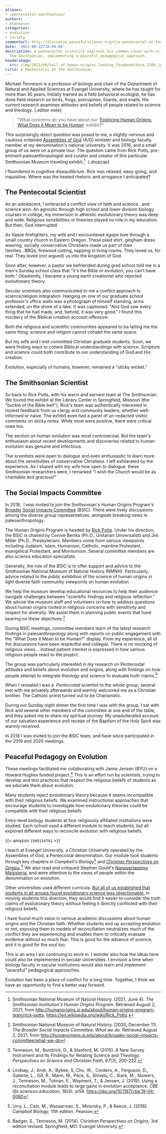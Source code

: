 ```yaml
---
aliases:
- /pentecostal-smithsonian/
authors:
- mtennesen
categories:
- evolution
- society
commenturl: http://discourse.peacefulscience.org/t/a-pentecostal-at-the-smithsonian/14148
date: '2021-08-22T18:04:06'
description: A pentecostal scientist explains his common cause with scientists at
  The Smithsonian, implementing a peaceful pedagogical approach.
headerimage:
  src: /img/2021/08/hall-of-human-origins-landing_facebookshare_1200.jpeg
title: A Pentecostal at The Smithsonian
---
```


Michael Tenneson is a professor of biology and chair of the Department of Natural and Applied Sciences at Evangel University, where he has taught for more than 30 years. Initially trained as a field behavioral ecologist, he has done field research on birds, frogs, porcupines, lizards, and snails. His current research examines attitudes and beliefs of people related to science and theology.
{.editor-note}

> "What concerns do you have about our '[Exploring Human Origins: What Does it Mean to be Human](https://humanorigins.si.edu/exhibit/exploring-human-origins-what-does-it-mean-be-human)' exhibit?"

This surprisingly direct question was posed to me, a slightly nervous and cautious ordained [Assemblies of God](https://ag.org/) (A/G) minister and biology faculty member at my denomination's national university. It was 2016, and a small group of us were on a private tour. The question came from Rick Potts, pre-eminent paleoanthropologist and curator and creator of this particular Smithsonian Museum traveling exhibit.[^1] 
{.dropcap}

I floundered in cognitive disequilibrium. Rick was relaxed, easy-going, and inquisitive. Where was the heated rhetoric and arrogance I anticipated?

## The Pentecostal Scientist

As an adolescent, I embraced a conflict view of faith and science...and science won. An agnostic through high school and lower division biology courses in college, my immersion in atheistic evolutionary theory was deep and wide. Religious sensibilities or theories played no role in my education. But then, God interrupted.

As hippie firefighters, my wife and I encountered *agape* love through a small country church in Eastern Oregon. These plaid shirt, gingham dress wearing, socially conservative Christians made us part of their families...BBQs, firewood cutting, napping in living rooms. They loved us, for real. They loved (not argued) us into the kingdom of God.

Soon after, however, a pastor we befriended during grad school told me in a men's Sunday school class that "it's the Bible or evolution, you can't have both." Obediently, I became a young earth creationist who rejected evolutionary theory. 

Secular scientists also communicated to me a conflict approach to science/religion integration. Hanging on one of our graduate school professor's office walls was a photograph of himself standing, arms extended, on the shore of a lake. It was captioned: "And God saw every thing that he had made, and, behold, it was very good." I found this mockery of the Biblical creation account offensive. 

Both the religious and scientific communities appeared to be telling me the same thing: science and religion cannot cohabit the same space.

But my wife and I met committed Christian graduate students. Soon, we were finding ways to cohere Biblical understandings with science. Scripture and science could both contribute to our understanding of God and His creation.

Evolution, especially of humans, however, remained a "sticky wicket."

## The Smithsonian Scientist 

So back to Rick Potts, with his warm and earnest team at The Smithsonian. We toured the exhibit at the Library Center in Springfield, Missouri (the "buckle of the Bible belt"), Rick's team was authentically interested in honest feedback from us clergy and community leaders; whether well-informed or naive. The exhibit even had a panel of un-redacted visitor comments on sticky notes. While most were positive, there were critical ones too. 

The section on human evolution was most controversial. But the team's enthusiasm about recent developments and discoveries related to human evolution was genuine and infectious.

The scientists were open to dialogue and even enthusiastic to learn more about the sensitivities of conservative Christians. I left exhilarated by the experience. As I shared with my wife how open to dialogue  these Smithsonian researchers were, I remarked "I wish the Church would be as charitable and gracious!"

## The Social Impacts Committee

In 2018,  I was invited to join the Smithsonian's Human Origins Program's [Broader Social Impacts Committee](https://humanorigins.si.edu/about/broader-social-impacts-committee) (BSIC). There were lively discussions among the diverse group representatives, alongside breaking news in paleoanthropology.

The Human Origins Program is headed by [Rick Potts](http://humanorigins.si.edu/about/human-origins-program-team/rick-potts). Under his direction, the BSIC is chaired by Connie Bertka (Ph.D., Unitarian Universalist) and Jim Miller (Ph.D., Presbyterian). Members come from various viewpoints including Judaism, Islam, Humanism, Catholic, mainline Protestant, evangelical Protestant, and Mormonism. Several committee members are also science education specialists.

Generally, the role of the BSIC is to offer support and advice to the Smithsonian National Museum of Natural History (NMNH). Particularly, advice related to the public exhibition of the science of human origins in light diverse faith community viewpoints on human evolution.

We help the museum develop educational resources to help their audience navigate challenges between "scientific findings and religious reflection." We advise the museum staff and volunteers on how to address questions about human origins rooted in religious concerns with sensitivity and respect for diversity. We assist them in planning public events that have bearing on these objectives.[^2]

During BSIC meetings, committee members learn of the latest research findings in paleoanthropology along with reports on public engagement with the "What Does it Mean to be Human?" display. From my experience, all of the discussions have been respectful and collegial. There is no mocking of religious views... instead patient interest is expressed in how various religious people react to the project.

The group was particularly interested in my research on Pentecostal attitudes and beliefs about evolution and origins, along with findings on how people attempt to integrate theology and science to evaluate truth claims.[^3]

When I revealed I was a  *Pentecostal* scientist to the whole group, several met with me privately afterwards and warmly welcomed me as a Christian brother. The Catholic priest turned out to be Charismatic.

During our Sunday night dinner the first time I was with the group, I sat with Rick and several other members of the committee at one end of the table, and they asked me to share my spiritual journey. My unadulterated account of our salvation experience and receipt of the Baptism of the Holy Spirit was warmly received.

In 2018 I was invited to join the BSIC team, and have since participated in the 2019 and 2020 meetings. 

## Peaceful Pedagogy on Evolution

These meetings facilitated me collaborating with Jamie Jensen (BYU) on a Howard Hughes funded project.[^4] This is an effort run by scientists, trying to develop and test practices that respect the religious beliefs of students as we educate them about evolution.

Many students reject evolutionary theory because it seems incompatible with their religious beliefs. We examined instructional approaches that encourage students to investigate how evolutionary theories could be compatible with their religious beliefs. 

Entry-level biology students at four religiously affiliated institutions were studied. Each school used a different module to teach students, but all explored different ways to reconcile evolution with religious beliefs. 

{{< amazon `1500154741` >}}

I teach at Evangel University, a Christian University operated by the Assemblies of God, a Pentecostal denomination. Our module took students through key chapters in *Campbell's Biology*[^5] and *[Christian Perspectives on Origins](https://www.amazon.com/Christian-Perspectives-Origins-Steve-Badger/dp/1500154741)*.[^6] We also read and critiqued Stephen Gould's [Nonoverlapping Magisteria](http://www.blc.arizona.edu/courses/schaffer/449/Gould%20Nonoverlapping%20Magisteria.htm), and were attentive to the views of people within the denomination on evolution.

Other universities used different curricula. [But all of us established that students in all groups found evolutionary science less objectionable.](https://discourse.peacefulscience.org/t/using-a-reconciliation-module-leads-to-large-gains-in-evolution-acceptance/14078) In moving students this direction, they would find it easier to consider the truth claims of evolutionary theory without feeling it directly conflicted with their religious beliefs.   

I have found much value in serious academic discussions about human origins and the Christian faith. Whether students end up accepting evolution or not, exposing them to models of reconciliation neutralizes much of the conflict they are experiencing and enables them to critically evaluate evidence without so much fear. This is good for the advance of science, and it is good for the soul too.

This is an area I am continuing to work in. I wonder also how the ideas here could also be implemented in secular universities. I envision a time when biology faculty in secular institutions would also learn and implement "peaceful" pedagogical approaches.  

Evolution has been a place of conflict for a long time. Together, I think we have an opportunity to find a better way forward.



[^1]: Smithsonian National Museum of Natural History. (2021, June 4). *The Smithsonian Institution's Human Origins Program*. Retrieved August 2, 2021, from <http://humanorigins.si.edu/about/human-origins-program-team/rick-potts>; https://en.wikipedia.org/wiki/Rick_Potts.

[^2]: Smithsonian National Museum of Natural History. (2020, December 11). *The Broader Social Impacts Committee: What we do.* Retrieved August 2, 2021, from http://humanorigins.si.edu/about/broader-social-impacts-committee/what-we-do

[^3]: Tenneson, M., Bundrick, D., & Stanford, M. (2015). A New Survey Instrument and Its Findings for Relating Science and Theology. *Perspectives on Science and Christian Faith, 67*(3), 200-222.

[^4]: Lindsay, J., Arok, A., Bybee, S, Cho, W.,  Cordero, A., Ferguson, D., Galante, L., Gill, R., Mann, M., Peck, S., Shively, C., Stark, M., Stowers, J., Tenneson, M., Tolman, E., Wayment, T., & Jensen, J. (2019). Using a reconciliation module leads to large gains in evolution acceptance. *CBE life sciences education, 18(4),* ar58. <https://doi.org/10.1187/cbe.19-04-0080>

[^5]: Urry, L., Cain, M., Wasserman, S., Minorsky, P., & Reece, J. (2016). *Campbell Biology,* 11th edition. Pearson.

[^6]: Badger, S., Tenneson, M. (2014). C*hristian Perspectives on Origins,* 3rd edition revised. Springfield, MO: Evangel University.